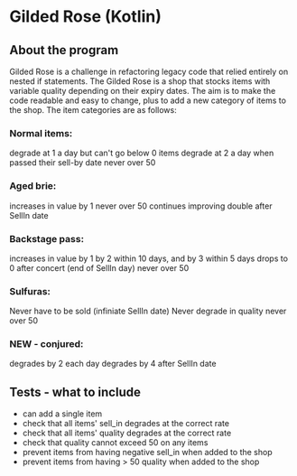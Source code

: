 # Gilded Rose (Kotlin)

## About the program
Gilded Rose is a challenge in refactoring legacy code that relied entirely on nested if statements. The Gilded Rose is a shop that stocks items with variable quality depending on their expiry dates. The aim is to make the code readable and easy to change, plus to add a new category of items to the shop. The item categories are as follows:

### Normal items:
degrade at 1 a day but can't go below 0
items degrade at 2 a day when passed their sell-by date
never over 50

### Aged brie:
increases in value by 1
never over 50
continues improving double after SellIn date

### Backstage pass:
increases in value by 1
by 2 within 10 days, and by 3 within 5 days
drops to 0 after concert (end of SellIn day)
never over 50

### Sulfuras:
Never have to be sold (infiniate SellIn date)
Never degrade in quality
never over 50

### NEW - conjured:
degrades by 2 each day
degrades by 4 after SellIn date

## Tests - what to include
- can add a single item
- check that all items' sell_in degrades at the correct rate
- check that all items' quality degrades at the correct rate
- check that quality cannot exceed 50 on any items
- prevent items from having negative sell_in when added to the shop
- prevent items from having > 50 quality when added to the shop
